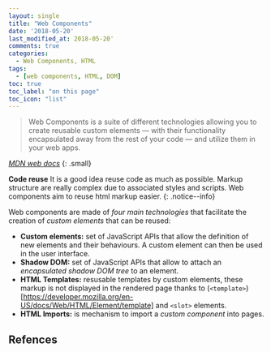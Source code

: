 ```yaml
---
layout: single
title: "Web Components"
date: '2018-05-20'
last_modified_at: 2018-05-20'
comments: true
categories:
  - Web Components, HTML
tags:
  - [web components, HTML, DOM]
toc: true
toc_label: "on this page"
toc_icon: "list"
---
```

> Web Components is a suite of different technologies allowing you to create reusable custom elements — with their functionality encapsulated away from the rest of your code — and utilize them in your web apps.

<cite><a href="https://developer.mozilla.org/en-US/docs/Web/Web_Components">MDN web docs</a></cite>
{: .small}

__Code reuse__ It is a good idea reuse code as much as possible. Markup structure are really complex due to associated styles and scripts. Web components aim to reuse html markup easier. 
{: .notice--info}

Web components are made of _four main technologies_ that facilitate the creation of _custom elements_ that can be reused:
- __Custom elements:__ set of JavaScript APIs that allow the definition of new elements and their behaviours. A custom element can then be used in the user interface.
- __Shadow DOM:__ set of JavaScript APIs that allow to attach an _encapsulated shadow DOM tree_ to an element.
- __HTML Templates:__ resusable templates by custom elements, these markup is not displayed in the rendered page thanks to (`<template>`)[https://developer.mozilla.org/en-US/docs/Web/HTML/Element/template] and `<slot>` elements.
- __HTML Imports:__ is mechanism to import a _custom component_ into pages.

## Refences
[1]: https://developer.mozilla.org/en-US/docs/Web/HTML/Element/template "HTML Content Template"